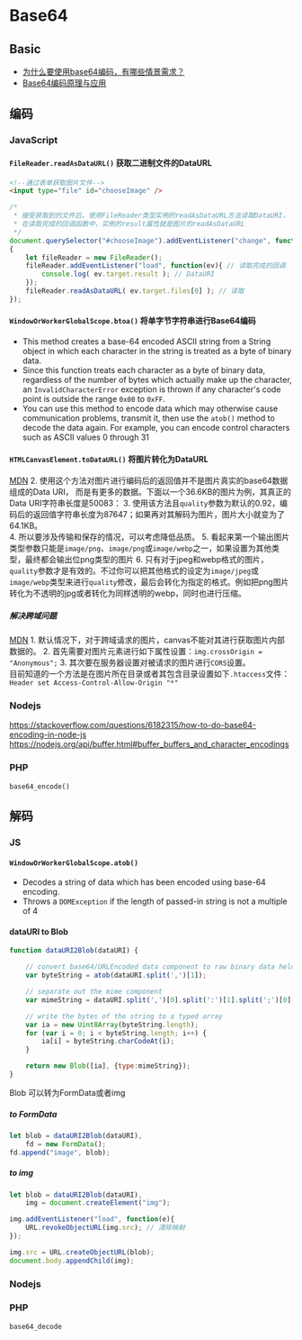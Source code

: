 # Base64

## Basic
* [为什么要使用base64编码，有哪些情景需求？](https://www.zhihu.com/question/36306744)
* [Base64编码原理与应用](http://blog.xiayf.cn/2016/01/24/base64-encoding/)



## 编码
### JavaScript
#### `FileReader.readAsDataURL()` 获取二进制文件的DataURL
```html
<!--通过表单获取图片文件-->
<input type="file" id="chooseImage" />
```
```js
/*
 * 接受获取到的文件后，使用FileReader类型实例的readAsDataURL方法读取DataURI，
 * 在读取完成的回调函数中，实例的result属性就是图片的readAsDataURL
 */
document.querySelector("#chooseImage").addEventListener("change", function(ev)
{
	let fileReader = new FileReader();
	fileReader.addEventListener("load", function(ev){ // 读取完成的回调
		console.log( ev.target.result ); // DataURI
	});
	fileReader.readAsDataURL( ev.target.files[0] ); // 读取
});
```

#### `WindowOrWorkerGlobalScope.btoa()` 将单字节字符串进行Base64编码
* This method creates a base-64 encoded ASCII string from a String object in
which each character in the string is treated as a byte of binary data.
* Since this function treats each character as a byte of binary data, regardless
 of the number of bytes which actually make up the character, an
`InvalidCharacterError` exception is thrown if any character's code point is
outside the range `0x00` to `0xFF`.
* You can use this method to encode data which may otherwise cause communication
 problems, transmit it, then use the `atob()` method to decode the data again.
For example, you can encode control characters such as ASCII values 0 through 31

#### `HTMLCanvasElement.toDataURL()` 将图片转化为DataURL
[MDN](https://developer.mozilla.org/en-US/docs/Web/API/HTMLCanvasElement/toDataURL)
2. 使用这个方法对图片进行编码后的返回值并不是图片真实的base64数据组成的Data URI，
 而是有更多的数据。下面以一个36.6KB的图片为例，其真正的Data URI字符串长度是50083：
3. 使用该方法且`quality`参数为默认的0.92，编码后的返回值字符串长度为87647；如果再对其解码为图片，图片大小就变为了64.1KB。  
4. 所以要涉及传输和保存的情况，可以考虑降低品质。
5. 看起来第一个输出图片类型参数只能是`image/png`、`image/png`或`image/webp`之一，如果设置为其他类型，最终都会输出位png类型的图片
6. 只有对于jpeg和webp格式的图片，`quality`参数才是有效的。不过你可以把其他格式的设定为`image/jpeg`或`image/webp`类型来进行`quality`修改，最后会转化为指定的格式。例如把png图片转化为不透明的jpg或者转化为同样透明的webp，同时也进行压缩。
##### 解决跨域问题
[MDN](https://developer.mozilla.org/en-US/docs/Web/HTML/CORS_enabled_image)
	1. 默认情况下，对于跨域请求的图片，canvas不能对其进行获取图片内部数据的。
	2. 首先需要对图片元素进行如下属性设置：`img.crossOrigin = "Anonymous";`
	3. 其次要在服务器设置对被请求的图片进行`CORS`设置。  
		目前知道的一个方法是在图片所在目录或者其包含目录设置如下`.htaccess`文件：`Header set Access-Control-Allow-Origin "*"`

### Nodejs
https://stackoverflow.com/questions/6182315/how-to-do-base64-encoding-in-node-js
https://nodejs.org/api/buffer.html#buffer_buffers_and_character_encodings

### PHP
`base64_encode()`



## 解码
### JS
#### `WindowOrWorkerGlobalScope.atob()`
* Decodes a string of data which has been encoded using base-64 encoding.
* Throws a `DOMException` if the length of passed-in string is not a multiple of
 4

#### dataURI to Blob
```js
function dataURI2Blob(dataURI) {

	// convert base64/URLEncoded data component to raw binary data held in a string
	var byteString = atob(dataURI.split(',')[1]);

    // separate out the mime component
    var mimeString = dataURI.split(',')[0].split(':')[1].split(';')[0];

    // write the bytes of the string to a typed array
    var ia = new Uint8Array(byteString.length);
    for (var i = 0; i < byteString.length; i++) {
        ia[i] = byteString.charCodeAt(i);
    }

    return new Blob([ia], {type:mimeString});
}
```
Blob 可以转为FormData或者img
##### to FormData
```js
let blob = dataURI2Blob(dataURI),
	fd = new FormData();
fd.append("image", blob);
```
##### to img
```js
let blob = dataURI2Blob(dataURI),
	img = document.createElement("img");

img.addEventListener("load", function(e){
	URL.revokeObjectURL(img.src); // 清除映射
});

img.src = URL.createObjectURL(blob);
document.body.appendChild(img);
```

### Nodejs

### PHP
`base64_decode`
